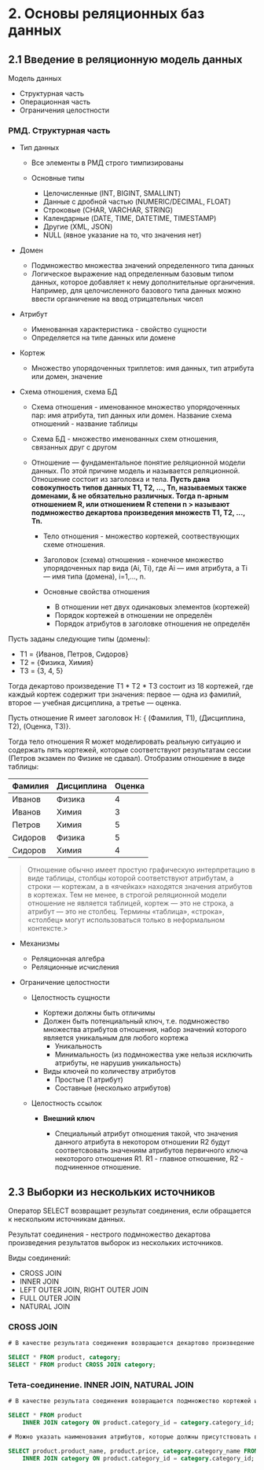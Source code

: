 # 2. Основы реляционных баз данных

## 2.1 Введение в реляционную модель данных

Модель данных

* Структурная часть
* Операционная часть
* Ограничения целостности

### РМД. Структурная часть

* Тип данных

    * Все элементы в РМД строго тимпизированы
    * Основные типы

        * Целочисленные (INT, BIGINT, SMALLINT)
        * Данные с дробной частью (NUMERIC/DECIMAL, FLOAT)
        * Строковые (CHAR, VARCHAR, STRING)
        * Календарные (DATE, TIME, DATETIME, TIMESTAMP)
        * Другие (XML, JSON)
        * NULL (явное указание на то, что значения нет)

* Домен

    * Подмножество множества значений определенного типа данных
    * Логическое выражение над определенным базовым типом данных, которое добавляет к нему дополнительные органичения. Например, для целочисленного базового типа данных можно ввести органичение на ввод отрицательных чисел

* Атрибут

    * Именованная характеристика - свойство сущности
    * Определяется на типе данных или домене

* Кортеж

    * Множество упорядоченных триплетов: имя данных, тип атрибута или домен, значение

* Схема отношения, схема БД

    * Схема отношения - именованное множество упорядоченных пар: имя атрибута, тип данных или домен. Название схема отношений - название таблицы
    * Схема БД - множество именованных схем отношения, связанных друг с другом

    * Отношение — фундаментальное понятие реляционной модели данных. По этой причине модель и называется реляционной. Отношение состоит из заголовка и тела. **Пусть дана совокупность типов данных T1, T2, ..., Tn, называемых также доменами, & не обязательно различных. Тогда n-арным отношением R, или отношением R степени n > называют подмножество декартовa произведения множеств T1, T2, ..., Tn.**
        * Тело отношения - множество кортежей, соотвествующих схеме отношения.
        * Заголовок (схема) отношения - конечное множество упорядоченных пар вида (Ai, Ti), где Ai — имя атрибута, а Ti — имя типа (домена), i=1,…, n.
        * Основные свойства отношения

            * В отношении нет двух одинаковых элементов (кортежей)
            * Порядок кортежей в отношении не определён
            * Порядок атрибутов в заголовке отношения не определён

Пусть заданы следующие типы (домены):

* T1 = {Иванов, Петров, Сидоров}
* T2 = {Физика, Химия}
* T3 = {3, 4, 5}

Тогда декартово произведение T1 * T2 * T3 состоит из 18 кортежей, где каждый кортеж содержит три значения: первое — одна из фамилий, второе — учебная дисциплина, а третье — оценка.

Пусть отношение R имеет заголовок H: { (Фамилия, T1), (Дисциплина, T2), (Оценка, T3)}.

Тогда тело отношения R может моделировать реальную ситуацию и содержать пять кортежей, которые соответствуют результатам сессии (Петров экзамен по Физике не сдавал). Отобразим отношение в виде таблицы:

|Фамилия|Дисциплина|Оценка|
|-------|----------|------|
|Иванов|Физика|4|
|Иванов|Химия|3|
|Петров|Химия|5|
|Сидоров|Физика|5|
|Сидоров|Химия|4|

> Отношение обычно имеет простую графическую интерпретацию в виде таблицы, столбцы которой соответствуют атрибутам, а строки — кортежам, а в «ячейках» находятся значения атрибутов в кортежах. Тем не менее, в строгой реляционной модели отношение не является таблицей, кортеж — это не строка, а атрибут — это не столбец. Термины «таблица», «строка», «столбец» могут использоваться только в неформальном контексте.>

* Механизмы

    * Реляционная алгебра
    * Реляционные исчисления

* Ограничение целостности

    * Целостность сущности

        * Кортежи должны быть отличимы
        * Должен быть потенциальный ключ, т.е. подмножество множества атрибутов отношения, набор значений которого является уникальным для любого кортежа
            * Уникальность
            * Минимальность (из подмножества уже нельзя исключить атрибуты, не нарушив уникальность)
        * Виды ключей по количеству атрибутов
            * Простые (1 атрибут)
            * Составные (несколько атрибутов)

    * Целостность ссылок

        * **Внешний ключ**

            * Специальный атрибут отношения такой, что значения данного атрибута в некотором отношении R2 будут соответсвовать значениям атрибутов первичного ключа некоторого отношения R1. R1 - главное отношение, R2 - подчиненное отношение.


## 2.3 Выборки из нескольких источников

Оператор SELECT возвращает результат соединения, если обращается к нескольким источникам данных.

Результат соединения - нестрого подмножество декартова произведения результатов выборок из нескольких источников.

Виды соединений:

* CROSS JOIN
* INNER JOIN
* LEFT OUTER JOIN, RIGHT OUTER JOIN
* FULL OUTER JOIN
* NATURAL JOIN

### CROSS JOIN

```sql
# В качестве результата соединения возвращается декартово произведение

SELECT * FROM product, category;
SELECT * FROM product CROSS JOIN category;
```

### Тета-соединение. INNER JOIN, NATURAL JOIN

```sql
# В качестве результата соединения возвращается подмножество кортежей из декартова произведения, которое удовлетворяем определенному условию (равеноство атрибута category_id)

SELECT * FROM product
    INNER JOIN category ON product.category_id = category.category_id;

# Можно указать наименования атрибутов, которые должны присутствовать вовращаемых в кортежах. Если наименования атрибутов уникальны, название таблицы можно не добавлять.

SELECT product.product_name, product.price, category.category_name FROM product
	INNER JOIN category ON product.category_id = category.category_id;
```


